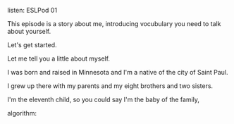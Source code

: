 
listen:
ESLPod 01

This episode is a story about me, introducing vocubulary you need to talk about yourself.

Let's get started.

Let me tell you a little about myself.

I was born and raised in Minnesota and I'm a native of the city of Saint Paul. 

I grew up there with my parents and my eight brothers and two sisters.

I'm the eleventh child, so you could say I'm the baby of the family,





algorithm:

